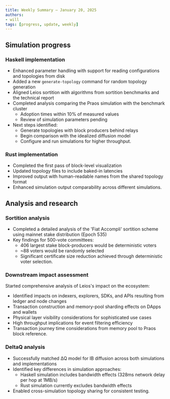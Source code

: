 ```yaml
---
title: Weekly Summary – January 20, 2025
authors:
- will
tags: [progress, update, weekly]
---
```


## Simulation progress

### Haskell implementation

- Enhanced parameter handling with support for reading configurations and
  topologies from disk
- Added a new `generate-topology` command for random topology generation
- Aligned Leios sortition with algorithms from sortition benchmarks and the
  technical report
- Completed analysis comparing the Praos simulation with the benchmark cluster
  - Adoption times within 10% of measured values
  - Review of simulation parameters pending
- Next steps identified:
  - Generate topologies with block producers behind relays
  - Begin comparison with the idealized diffusion model
  - Configure and run simulations for higher throughput.

### Rust implementation

- Completed the first pass of block-level visualization
- Updated topology files to include baked-in latencies
- Improved output with human-readable names from the shared topology format
- Enhanced simulation output comparability across different simulations.

## Analysis and research

### Sortition analysis

- Completed a detailed analysis of the 'Fiat Accompli' sortition scheme using mainnet
  stake distribution (Epoch 535)
- Key findings for 500-vote committees:
  - 406 largest stake block-producers would be deterministic voters
  - ~88 voters would be randomly selected
  - Significant certificate size reduction achieved through deterministic voter
    selection.

### Downstream impact assessment

Started comprehensive analysis of Leios's impact on the ecosystem:

- Identified impacts on indexers, explorers, SDKs, and APIs resulting from ledger and
  node changes
- Transaction construction and memory-pool sharding effects on DApps and wallets
- Physical layer visibility considerations for sophisticated use cases
- High throughput implications for event filtering efficiency
- Transaction journey time considerations from memory pool to Praos block
  reference.

### DeltaQ analysis

- Successfully matched ΔQ model for IB diffusion across both simulations and
  implementations
- Identified key differences in simulation approaches:
  - Haskell simulation includes bandwidth effects (328ms network delay per hop
    at 1MB/s)
  - Rust simulation currently excludes bandwidth effects
- Enabled cross-simulation topology sharing for consistent testing.
